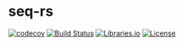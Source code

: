 # seq-rs

[![codecov](https://codecov.io/gh/rsouth/seq-rs/branch/main/graph/badge.svg?token=W311JFSQV8)](https://codecov.io/gh/rsouth/seq-rs) [![Build Status](https://github.com/rsouth/seq-rs/workflows/Build/badge.svg)](https://github.com/rsouth/seq-rs/actions) [![Libraries.io](https://img.shields.io/librariesio/github/rsouth/seq-rs)](https://libraries.io/github/rsouth/seq-rs) [![License](https://img.shields.io/github/license/rsouth/seq-rs)](https://www.gnu.org/licenses/gpl-3.0.en.html)
